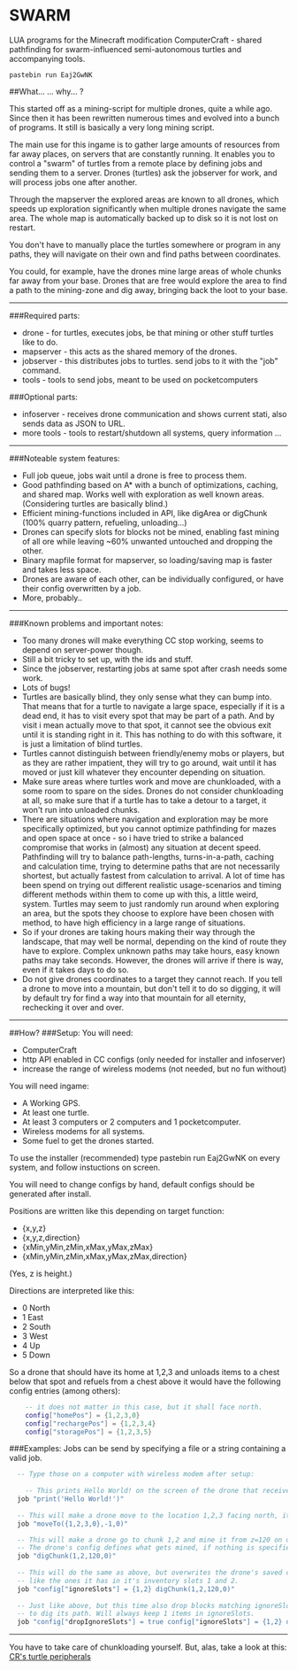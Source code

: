 SWARM
=====

LUA programs for the Minecraft modification ComputerCraft - shared pathfinding for swarm-influenced semi-autonomous turtles and accompanying tools.

    pastebin run Eaj2GwNK

##What... ... why... ?

This started off as a mining-script for multiple drones, quite a while ago. Since then it has
been rewritten numerous times and evolved into a bunch of programs. It still is basically a 
very long mining script.

The main use for this ingame is to gather large amounts of resources from far away places,
on servers that are constantly running. 
It enables you to control a "swarm" of turtles from a remote place by defining jobs and 
sending them to a server. Drones (turtles) ask the jobserver for work, and will process
jobs one after another. 

Through the mapserver the explored areas are known to all drones, which speeds up exploration
significantly when multiple drones navigate the same area.
The whole map is automatically backed up to disk so it is not lost on restart. 

You don't have to manually place the turtles somewhere or program in any paths, they will 
navigate on their own and find paths between coordinates. 

You could, for example, have the drones mine large areas of whole chunks far away from your base. 
Drones that are free would explore the area to find a path to the mining-zone and dig away, 
bringing back the loot to your base. 


---

###Required parts:
<ul>
<li>drone - for turtles, executes jobs, be that mining or other stuff turtles like to do.</li>
<li>mapserver - this acts as the shared memory of the drones.</li>
<li>jobserver - this distributes jobs to turtles. send jobs to it with the "job" command.</li>
<li>tools - tools to send jobs, meant to be used on pocketcomputers</li>
</ul>

###Optional parts:
<ul>
<li>infoserver - receives drone communication and shows current stati, also sends data as JSON to URL.</li>
<li>more tools - tools to restart/shutdown all systems, query information ...</li>
</ul>

---

###Noteable system features:
<ul >
<li>Full job queue, jobs wait until a drone is free to process them.</li>
<li>Good pathfinding based on A* with a bunch of optimizations, caching, and shared map. Works well with exploration as well known areas. (Considering turtles are basically blind.)</li>
<li>Efficient mining-functions included in API, like digArea or digChunk (100% quarry pattern, refueling, unloading...)</li>
<li>Drones can specify slots for blocks not be mined, enabling fast mining of all ore while leaving ~60% unwanted untouched and dropping the other.</li>
<li>Binary mapfile format for mapserver, so loading/saving map is faster and takes less space.</li>
<li>Drones are aware of each other, can be individually configured, or have their config overwritten by a job.</li>
<li>More, probably..</li>
</ul>

---

###Known problems and important notes:
<ul>
<li>Too many drones will make everything CC stop working, seems to depend on server-power though.</li>
<li>Still a bit tricky to set up, with the ids and stuff.</li>
<li>Since the jobserver, restarting jobs at same spot after crash needs some work.</li>
<li>Lots of bugs!</li>
<li>Turtles are basically blind, they only sense what they can bump into. That means that for a turtle to navigate a large space, especially if it is a dead end, it has to visit every spot that may be part of a path. And by visit i mean actually move to that spot, it cannot see the obvious exit until it is standing right in it. This has nothing to do with this software, it is just a limitation of blind turtles.</li>
<li>Turtles cannot distinguish between friendly/enemy mobs or players, but as they are rather impatient, they will try to go around, wait until it has moved or just kill whatever they encounter depending on situation.</li>
<li>Make sure areas where turtles work and move are chunkloaded, with a some room to spare on the sides. Drones do not consider chunkloading at all, so make sure that if a turtle has to take a detour to a target, it won't run into unloaded chunks.</li>
<li>There are situations where navigation and exploration may be more specifically optimized, but you cannot optimize pathfinding for mazes and open space at once - so i have tried to strike a balanced compromise that works in (almost) any situation at decent speed. Pathfinding will try to balance path-lengths, turns-in-a-path, caching and calculation time, trying to determine paths that are not necessarily shortest, but actually fastest from calculation to arrival. A lot of time has been spend on trying out different realistic usage-scenarios and timing different methods within them to come up with this, a little weird, system. Turtles may seem to just randomly run around when exploring an area, but the spots they choose to explore have been chosen with method, to have high efficiency in a large range of situations.</li>
<li>So if your drones are taking hours making their way through the landscape, that may well be normal, depending on the kind of route they have to explore. Complex unknown paths may take hours, easy known paths may take seconds. However, the drones will arrive if there is way, even if it takes days to do so.</li>
<li>Do not give drones coordinates to a target they cannot reach. If you tell a drone to move into a mountain, but don't tell it to do so digging, it will by default try for find a way into that mountain for all eternity, rechecking it over and over.</li>
</ul>

---

##How?
###Setup:
You will need:
<ul>
<li>ComputerCraft</li>
<li>http API enabled in CC configs (only needed for installer and infoserver)</li>
<li>increase the range of wireless modems (not needed, but no fun without)</li>
</ul>

You will need ingame:
<ul>
<li>A Working GPS.</li>
<li>At least one turtle.</li>
<li>At least 3 computers or 2 computers and 1 pocketcomputer.</li>
<li>Wireless modems for all systems.</li>
<li>Some fuel to get the drones started.</li>
</ul>

To use the installer (recommended) type
    pastebin run Eaj2GwNK
on every system, and follow instuctions on screen.

You will need to change configs by hand, default configs should be generated
after install.

Positions are written like this depending on target function:
<ul>
<li>{x,y,z}</li>
<li>{x,y,z,direction}</li>
<li>{xMin,yMin,zMin,xMax,yMax,zMax}</li>
<li>{xMin,yMin,zMin,xMax,yMax,zMax,direction}</li>
</ul>
(Yes, z is height.)

Directions are interpreted like this:
<ul>
<li>0 North</li>
<li>1 East</li>
<li>2 South</li>
<li>3 West</li>
<li>4 Up</li>
<li>5 Down</li>
</ul>

So a drone that should have its home at 1,2,3 and unloads items to a chest 
below that spot and refuels from a chest above it would have the following 
config entries (among others):
```lua
    -- it does not matter in this case, but it shall face north.
    config["homePos"] = {1,2,3,0}
    config["rechargePos"] = {1,2,3,4}
    config["storagePos"] = {1,2,3,5}
```

###Examples:
Jobs can be send by specifying a file or a string containing a valid job.<br/>
```lua
  -- Type those on a computer with wireless modem after setup:
  
    -- This prints Hello World! on the screen of the drone that receives the job.
  job "print('Hello World!')"
  
  -- This will make a drone move to the location 1,2,3 facing north, it will keep trying indefinitely.
  job "moveTo({1,2,3,0},-1,0)"

  -- This will make a drone go to chunk 1,2 and mine it from z=120 on downwards.
  -- The drone's config defines what gets mined, if nothing is specified, everything is mined.
  job "digChunk(1,2,120,0)"
  
  -- This will do the same as above, but overwrites the drone's saved config to have it not mine blocks
  -- like the ones it has in it's inventory slots 1 and 2.
  job "config["ignoreSlots"] = {1,2} digChunk(1,2,120,0)"
  
  -- Just like above, but this time also drop blocks matching ignoreSlots that drone had to mine in order
  -- to dig its path. Will always keep 1 items in ignoreSlots.
  job "config["dropIgnoreSlots"] = true config["ignoreSlots"] = {1,2} digChunk(1,2,120,0)"
```

---

You have to take care of chunkloading yourself. But, alas, take a look at this: <a href="http://www.computercraft.info/forums2/index.php?/topic/18156-mc-16-cc-158-163-turtle-chunkloaders-mining-chunkloaders-crmod/">CR's turtle peripherals</a>
